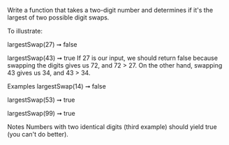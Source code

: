 Write a function that takes a two-digit number and determines if it's the largest of two possible digit swaps.

To illustrate:

largestSwap(27) ➞ false

largestSwap(43) ➞ true
If 27 is our input, we should return false because swapping the digits gives us 72, and 72 > 27. On the other hand, swapping 43 gives us 34, and 43 > 34.

Examples
largestSwap(14) ➞ false

largestSwap(53) ➞ true

largestSwap(99) ➞ true

Notes
Numbers with two identical digits (third example) should yield true (you can't do better).